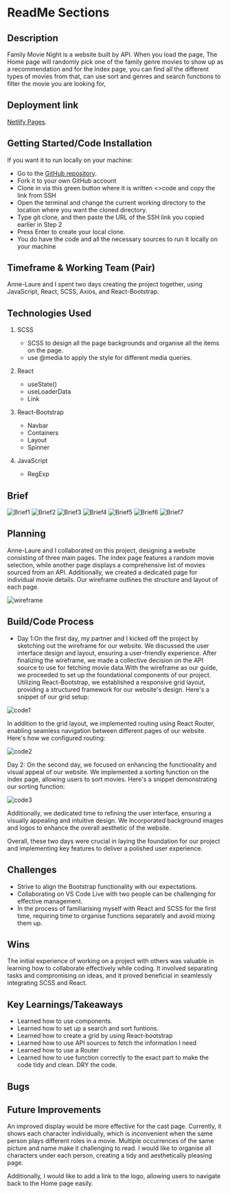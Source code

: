 # ReadMe Sections


## Description
Family Movie Night is a website built by API. When you load the page, The Home page will randomly pick one of the family genre movies to show up as a recommendation and for the Index page, you can find all the different types of movies from that, can use sort and genres and search functions to filter the movie you are looking for, 

## Deployment link

[Netlify Pages](https://familymovienight.netlify.app/).

## Getting Started/Code Installation

If you want it to run locally on your machine:
 - Go to the [GitHub repository](https://github.com/yingjod/Family-Movie-Night).
 - Fork it to your own GitHub account
 - Clone in via this green button where it is written <>code and copy the link from SSH
 - Open the terminal and change the current working directory to the location where you want the cloned directory.
 - Type git clone, and then paste the URL of the SSH link you copied earlier in Step 2
 - Press Enter to create your local clone. 
 - You do have the code and all the necessary sources to run it locally on your machine

## Timeframe & Working Team (Pair)

Anne-Laure and I spent two days creating the project together, using JavaScript, React, SCSS, Axios, and React-Bootstrap.

## Technologies Used


001. SCSS
       - SCSS to design all the page backgrounds and organise all the items on the page.
       - use  @media to apply the style for different media queries. 
002. React
       - useState()
       - useLoaderData
       - Link
003. React-Bootstrap
       - Navbar
       - Containers
       - Layout
       - Spinner

004. JavaScript
       - RegExp


## Brief

![Brief1](/src/images/readme/Brief1.png)
![Brief2](/src/images/readme/Brief2.png)
![Brief3](/src/images/readme/Brief3.png)
![Brief4](/src/images/readme/Brief4.png)
![Brief5](/src/images/readme/Brief5.png)
![Brief6](/src/images/readme/Brief6.png)
![Brief7](/src/images/readme/Brief7.png)


## Planning

Anne-Laure and I collaborated on this project, designing a website consisting of three main pages. The index page features a random movie selection, while another page displays a comprehensive list of movies sourced from an API. Additionally, we created a dedicated page for individual movie details. Our wireframe outlines the structure and layout of each page.

![wireframe](/src/images/readme/wireframe.png)

## Build/Code Process

- Day 1:On the first day, my partner and I kicked off the project by sketching out the wireframe for our website. We discussed the user interface design and layout, ensuring a user-friendly experience. After finalizing the wireframe, we made a collective decision on the API source to use for fetching movie data.With the wireframe as our guide, we proceeded to set up the foundational components of our project. Utilizing React-Bootstrap, we established a responsive grid layout, providing a structured framework for our website's design. Here's a snippet of our grid setup:

![code1](/src/images/readme/code1.png)

In addition to the grid layout, we implemented routing using React Router, enabling seamless navigation between different pages of our website. Here's how we configured routing:

![code2](/src/images/readme/code2.png)



Day 2:
On the second day, we focused on enhancing the functionality and visual appeal of our website. We implemented a sorting function on the index page, allowing users to sort movies.
Here's a snippet demonstrating our sorting function:

![code3](/src/images/readme/code3.png)

Additionally, we dedicated time to refining the user interface, ensuring a visually appealing and intuitive design. We incorporated background images and logos to enhance the overall aesthetic of the website.

Overall, these two days were crucial in laying the foundation for our project and implementing key features to deliver a polished user experience.

## Challenges

 - Strive to align the Bootstrap functionality with our expectations.
 - Collaborating on VS Code Live with two people can be challenging for effective management.
 - In the process of familiarising myself with React and SCSS for the first time, requiring time to organise functions separately and avoid mixing them up.

## Wins
The initial experience of working on a project with others was valuable in learning how to collaborate effectively while coding. It involved separating tasks and compromising on ideas, and it proved beneficial in seamlessly integrating SCSS and React.

## Key Learnings/Takeaways
 - Learned how to use components.
 - Learned how to set up a search and sort funtions.
 - Learned how to create a grid by using React-bootstrap
 - Learned how to use API sources to fetch the information I need
 - Learned how to use a Router 
 - Learned how to use function correctly to the exact part to make the code tidy and clean. DRY the code.


## Bugs

## Future Improvements

An improved display would be more effective for the cast page. Currently, it shows each character individually, which is inconvenient when the same person plays different roles in a movie. Multiple occurrences of the same picture and name make it challenging to read. I would like to organise all characters under each person, creating a tidy and aesthetically pleasing page.


Additionally, I would like to add a link to the logo, allowing users to navigate back to the Home page easily.


